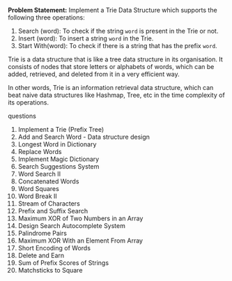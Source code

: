 **Problem Statement:** Implement a Trie Data Structure which supports the following three operations:

1. Search (word): To check if the string `word` is present in the Trie or not.
2. Insert (word): To insert a string `word` in the Trie.
3. Start With(word): To check if there is a string that has the prefix `word`.

Trie is a data structure that is like a tree data structure in its organisation. It consists of nodes that store letters or alphabets of words, which can be added, retrieved, and deleted from it in a very efficient way.

In other words, Trie is an information retrieval data structure, which can beat naive data structures like Hashmap, Tree, etc in the time complexity of its operations.



questions
1. Implement a Trie (Prefix Tree)
2. Add and Search Word - Data structure design
3. Longest Word in Dictionary
4. Replace Words
5. Implement Magic Dictionary
6. Search Suggestions System
7. Word Search II
8. Concatenated Words
9. Word Squares
10. Word Break II
11. Stream of Characters
12. Prefix and Suffix Search
13. Maximum XOR of Two Numbers in an Array
14. Design Search Autocomplete System
15. Palindrome Pairs
16. Maximum XOR With an Element From Array
17. Short Encoding of Words
18. Delete and Earn
19. Sum of Prefix Scores of Strings
20. Matchsticks to Square
